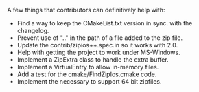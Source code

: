 
A few things that contributors can definitively help with:

 * Find a way to keep the CMakeList.txt version in sync. with the changelog.
 * Prevent use of ".." in the path of a file added to the zip file.
 * Update the contrib/zipios++.spec.in so it works with 2.0.
 * Help with getting the project to work under MS-Windows.
 * Implement a ZipExtra class to handle the extra buffer.
 * Implement a VirtualEntry to allow in-memory files.
 * Add a test for the cmake/FindZipIos.cmake code.
 * Implement the necessary to support 64 bit zipfiles.

